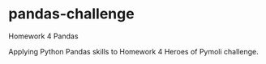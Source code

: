 # pandas-challenge
Homework 4 Pandas

Applying Python Pandas skills to Homework 4 Heroes of Pymoli challenge.